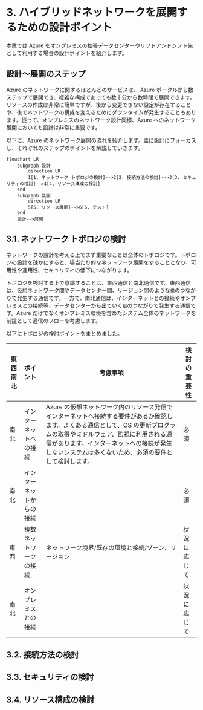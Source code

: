 # 3. ハイブリッドネットワークを展開するための設計ポイント

本章では Azure をオンプレミスの拡張データセンターやリフトアンドシフト先として利用する場合の設計ポイントを紹介します。

## 設計～展開のステップ

Azure のネットワークに関するほとんどのサービスは、 Azure ポータルから数ステップで展開でき、複雑な構成であっても数十分から数時間で展開できます。リソースの作成は非常に簡単ですが、後から変更できない設定が存在することや、後でネットワークの構成を変えるためにダウンタイムが発生することもあります。従って、オンプレミスのネットワーク設計同様、Azure へのネットワーク展開においても設計は非常に重要です。

以下に、Azure のネットワーク展開の流れを紹介します。主に設計にフォーカスし、それぞれのステップのポイントを解説していきます。

```mermaid
flowchart LR
    subgraph 設計
        direction LR
        1[1. ネットワーク トポロジの検討]-->2[2. 接続方法の検討]-->3[3. セキュリティの検討]-->4[4. リソース構成の検討]
    end
    subgraph 展開
        direction LR
        5[5. リソース展開]-->6[6. テスト]
    end
    設計-->展開
```

## 3.1. ネットワーク トポロジの検討

ネットワークの設計を考える上でまず重要なことは全体のトポロジです。トポロジの設計を疎かにすると、場当たり的なネットワーク展開をすることとなり、可用性や運用性、セキュリティの低下につながります。

トポロジを検討する上で意識することは、東西通信と南北通信です。東西通信は、仮想ネットワーク間やデータセンター間、リージョン間のような`横`のつながりで発生する通信です。一方で、南北通信は、インターネットとの接続やオンプレミスとの接続等、データセンターから出ていく`縦`のつながりで発生する通信です。Azure だけでなくオンプレミス環境を含めたシステム全体のネットワークを前提として通信のフローを考慮します。

以下にトポロジの検討ポイントをまとめました。

|東西南北| ポイント |考慮事項|検討の重要性|
|--|:-------|------|---------|
|南北|インターネットへの接続|Azure の仮想ネットワーク内のリソース発信でインターネットへ接続する要件があるか確認します。よくある通信として、OS の更新プログラムの取得やミドルウェア、監視に利用される通信があります。インターネットへの接続が発生しないシステムは多くないため、必須の要件として検討します。|必須|
|南北|インターネットからの接続||必須|
|東西|複数ネットワークの接続|ネットワーク境界/既存の環境と接続/ゾーン、リージョン|状況に応じて|
|南北|オンプレミスとの接続||状況に応じて|


## 3.2. 接続方法の検討

## 3.3. セキュリティの検討

## 3.4. リソース構成の検討
